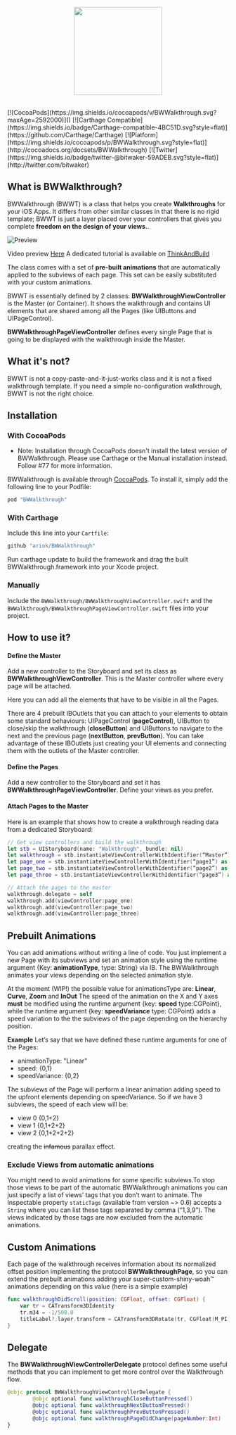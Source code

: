 <p align="center" >
<img src="http://www.thinkandbuild.it/gifs/bwwalkthrough.png" width="200"/>
</p>
<br>
[![CocoaPods](https://img.shields.io/cocoapods/v/BWWalkthrough.svg?maxAge=2592000)]() [![Carthage Compatible](https://img.shields.io/badge/Carthage-compatible-4BC51D.svg?style=flat)](https://github.com/Carthage/Carthage)
[![Platform](https://img.shields.io/cocoapods/p/BWWalkthrough.svg?style=flat)](http://cocoadocs.org/docsets/BWWalkthrough)
[![Twitter](https://img.shields.io/badge/twitter-@bitwaker-59ADEB.svg?style=flat)](http://twitter.com/bitwaker)


## What is BWWalkthrough?
BWWalkthrough (BWWT) is a class that helps you create **Walkthroughs** for your iOS Apps.
It differs from other similar classes in that there is no rigid template; BWWT is just a layer placed over your controllers that gives you complete **freedom on the design of your views.**.

![Preview](http://www.thinkandbuild.it/gifs/BWWalkthrough_mini2.gif)

Video preview [Here](http://vimeo.com/106542773)
A dedicated tutorial is available on [ThinkAndBuild](http://www.thinkandbuild.it/creating-custom-walkthroughs-for-your-apps/)

The class comes with a set of **pre-built animations** that are automatically applied to the subviews of each page. This set can be  easily substituted with your custom animations.

BWWT is essentially defined by 2 classes:
**BWWalkthroughViewController** is the Master (or Container). It shows the walkthrough and contains UI elements that are shared among all the Pages (like UIButtons and UIPageControl).

**BWWalkthroughPageViewController** defines every single Page that is going to be displayed with the walkthrough inside the Master.

## What it's not?
BWWT is not a copy-paste-and-it-just-works class and it is not a fixed walkthrough template. If you need a simple no-configuration walkthrough, BWWT is not the right choice.

## Installation
### With CocoaPods

- Note: Installation through CocoaPods doesn't install the latest version of BWWalkthrough. Please use Carthage or the Manual installation instead. Follow #77 for more information.

BWWalkthrough is available through [CocoaPods](http://cocoapods.org). To install
it, simply add the following line to your Podfile:

```ruby
pod "BWWalkthrough"
```

### With Carthage

Include this line into your `Cartfile`:

```ruby
github "ariok/BWWalkthrough"
```

Run carthage update to build the framework and drag the built BWWalkthrough.framework into your Xcode project.

### Manually

Include the `BWWalkthrough/BWWalkthroughViewController.swift` and the `BWWalkthrough/BWWalkthroughPageViewController.swift` files into your project.

## How to use it?

#### Define the Master

Add a new controller to the Storyboard and set its class as **BWWalkthroughViewController**. This is the Master controller where every page will be attached.

Here you can add all the elements that have to be visible in all the Pages.

There are 4 prebuilt IBOutlets that you can attach to your elements to obtain some standard behaviours: UIPageControl (**pageControl**), UIButton to close/skip the walkthrough (**closeButton**) and UIButtons to navigate to the next and the previous page (**nextButton**, **prevButton**).
You can take advantage of these IBOutlets just creating your UI elements and connecting them with the outlets of the Master controller.

#### Define the Pages

Add a new controller to the Storyboard and set it has **BWWalkthroughPageViewController**. Define your views as you prefer.

#### Attach Pages to the Master

Here is an example that shows how to create a walkthrough reading data from a dedicated Storyboard:

```swift
// Get view controllers and build the walkthrough
let stb = UIStoryboard(name: "Walkthrough", bundle: nil)
let walkthrough = stb.instantiateViewControllerWithIdentifier(“Master”) as BWWalkthroughViewController
let page_one = stb.instantiateViewControllerWithIdentifier(“page1”) as UIViewController
let page_two = stb.instantiateViewControllerWithIdentifier(“page2”) as UIViewController
let page_three = stb.instantiateViewControllerWithIdentifier(“page3”) as UIViewController

// Attach the pages to the master
walkthrough.delegate = self
walkthrough.add(viewController:page_one)
walkthrough.add(viewController:page_two)
walkthrough.add(viewController:page_three)
```

## Prebuilt Animations
You can add animations without writing a line of code. You just implement a new Page with its subviews and set an animation style using the runtime argument {Key: **animationType**, type: String} via IB. The BWWalkthrough animates your views depending on the selected animation style.

At the moment (WIP!) the possible value for animationsType are:
**Linear**, **Curve**, **Zoom** and **InOut**
The speed of the animation on the X and Y axes **must** be modified using the runtime argument {key: **speed** type:CGPoint}, while the runtime argument {key: **speedVariance** type: CGPoint} adds a speed variation to the the subviews of the page depending on the hierarchy position.

**Example**
Let’s say that we have defined these runtime arguments for one of the Pages:

- animationType: "Linear"
- speed: {0,1}
- speedVariance: {0,2}

The subviews of the Page will perform a linear animation adding speed to the upfront elements depending on speedVariance.
So if we have 3 subviews, the speed of each view will be:

- view 0 {0,1+2}
- view 1 {0,1+2+2}
- view 2 {0,1+2+2+2}

creating the ~~infamous~~ parallax effect.

### Exclude Views from automatic animations
You might need to avoid animations for some specific subviews.To stop those views to be part of the automatic BWWalkthrough animations you can just specify a list of views’ tags that you don’t want to animate. The Inspectable property `staticTags` (available from version ~> 0.6) accepts a `String` where you can list these tags separated by comma (“1,3,9”). The views indicated by those tags are now excluded from the automatic animations.

## Custom Animations
Each page of the walkthrough receives information about its normalized offset position implementing the protocol **BWWalkthroughPage**, so you can extend the prebuilt animations adding your super-custom-shiny-woah™ animations depending on this value (here is a simple example)
```swift
func walkthroughDidScroll(position: CGFloat, offset: CGFloat) {
    var tr = CATransform3DIdentity
    tr.m34 = -1/500.0
    titleLabel?.layer.transform = CATransform3DRotate(tr, CGFloat(M_PI)*2 * (1.0 - offset), 1, 1, 1)
}
```

## Delegate
The **BWWalkthroughViewControllerDelegate** protocol defines some useful methods that you can implement to get more control over the Walkthrough flow.
```swift
@objc protocol BWWalkthroughViewControllerDelegate {
        @objc optional func walkthroughCloseButtonPressed()
        @objc optional func walkthroughNextButtonPressed()
        @objc optional func walkthroughPrevButtonPressed()
        @objc optional func walkthroughPageDidChange(pageNumber:Int)
}
```

